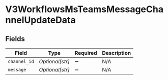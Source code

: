 # V3WorkflowsMsTeamsMessageChannelUpdateData


## Fields

| Field              | Type               | Required           | Description        |
| ------------------ | ------------------ | ------------------ | ------------------ |
| `channel_id`       | *Optional[str]*    | :heavy_minus_sign: | N/A                |
| `message`          | *Optional[str]*    | :heavy_minus_sign: | N/A                |